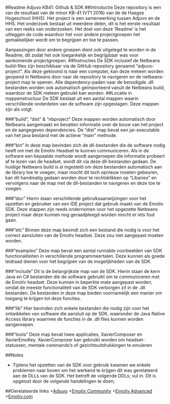 #Readme Adjuvo KB41: Github & SDK 
##Introductie
Deze repository is een van de resultaat van de minor KB-41 (VT1 2016) van de de Haagse Hogeschool (HHS). Het project is een samenwerking tussen Adjuvo en de HHS. Het onderzoek bestaat uit meerdere delen, dit is het eerste resultaat van een reeks van onderzoeken. Het doel van deze ‘Readme’ is het uitleggen de code waardoor het voor andere projectgroepen het gemakkelijker wordt om te begrijpen en toe te passen.


Aanpassingen door andere groepen dient ook uitgelegd te worden in de Readme, dit zodat het ook toegankelijk en begrijpbaar was voor aankomende projectgroepen.
##Instructies
De SDK inclusief de Netbeans build-files zijn beschikbaar via de GitHub repository genaamd “adjuvo-project”. Als deze gekloond is naar een computer, kan deze meteen worden geopend in Netbeans door naar de repository te navigeren en de netbeans-project map te openen. Alle dependency-paden naar de benodigde .dll bestanden worden ook automatisch geïmporteerd vanuit de Netbeans build, waardoor de SDK meteen gebruikt kan worden.
##Locatie in mappenstructuur
De SDK bestaat uit een aantal mappen waarin verschillende onderdelen van de software zijn opgeslagen. Deze mappen zijn als volgt:

###“build”, “dist” & “nbproject”
Deze mappen worden automatisch door Netbeans aangemaakt en bevatten informatie over de bouw van het project en de aangegeven dependencies. De “dist” map bevat een jar-executable van het java bestand met de actieve “main” methode.

###“bin”
In deze map bevinden zich de dll-bestanden die de software nodig heeft om met de Emotiv Headset te kunnen communiceren. Als in de software een bepaalde methode wordt aangeroepen die informatie probeert af te lezen van de headset, wordt dit via deze dll-bestanden gedaan. De huidige Netbeans build is al ingesteld om deze bestanden automatisch aan de library toe te voegen, maar mocht dit toch opnieuw moeten gebeuren, kan dit handmatig gedaan worden door te rechtsklikken op “Libaries” en vervolgens naar de map met de dll-bestanden te navigeren en deze toe te voegen.

###“doc”
Hierin staan verschillende gebruiksaanwijzingen voor het opzetten en gebruiker van een IDE project dat gebruik maakt van de Emotiv SDK. Deze stappen zijn reeds ondernomen voor het opgezette Netbeans project maar deze kunnen nog geraadpleegd worden mocht er iets fout gaan.

###“etc”
Binnen deze map bevindt zich een bestand die nodig is voor het correct aansluiten van de Emotiv headset. Deze zou niet aangepast moeten worden.

###“examples”
Deze map bevat een aantal runnable voorbeelden van SDK functionaliteiten in verschillende programmeertalen. Deze kunnen als goede leidraad dienen voor het begrijpen van de mogelijkheden van de SDK.

###“include”
Dit is de belangrijkste map van de SDK. Hierin staan de kern Java en C# bestanden die de software gebruikt om te communiceren met de Emotiv headset. Deze kunnen in beperkte mate aangepast worden, omdat de meeste functionaliteit van de SDK verborgen zit in de .dll bestanden. De bestanden in deze map bieden voornamelijk een manier om toegang te krijgen tot deze functies.

###“lib”
Hier bevinden zich enkele bestanden die nodig zijn voor het ontwikkelen van software die aansluit op de SDK, waaronder de Java Native Access library waarmee de functies in de .dll files kunnen worden aangeroepen.

###“tools”
Deze map bevat twee applicaties, XavierComposer en XavierEmoKey. XavierComposer kan gebruikt worden om headset-statussen, mentale commando’s of gezichtsuitdrukkingen te emuleren

##Notes
* Tijdens het opzetten van de SDK voor gebruik kwamen we enkele problemen naar boven om het werkend te krijgen dit was gerelateerd aan de DLLs van de SDK. Het betreft de volgende DDLs; vul in.
Dit is opgelost door de volgende handelingen te doen;

##Gerelateerde links
+[Adjuvo](http://www.myadjuvo.com/)
+[Emotiv Community](https://github.com/Emotiv/community-sdk)
+[Emotiv Advanced](https://github.com/Emotiv/community-sdk)
+[Emotiv.com](https://Emotiv.com)
